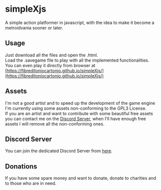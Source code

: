 # simpleXjs
A simple action platformer in javascript, with the idea to make it become a metroidvania sooner or later.

## Usage
Just download all the files and open the .html.<br>
Load the .savegame file to play with all the implemented functionalities.<br>
You can even play it directly from browser at [https://fibreditoniocartonio.github.io/simpleXjs/](https://fibreditoniocartonio.github.io/simpleXjs/)

## Assets
I'm not a good artist and to speed up the development of the game engine I'm currently using some assets non-conforming to the GPL3 License.<br>
If you are an artist and want to contribute with some beautiful free assets you can contact me on the [Discord Server](https://discord.gg/7dEmHX39bA), when I'll have enough free assets I will remove all the non-conforming ones.

## Discord Server
You can join the dedicated Discord Server from [here](https://discord.gg/7dEmHX39bA).

## Donations
If you have some spare money and want to donate, donate to charities and to those who are in need.
